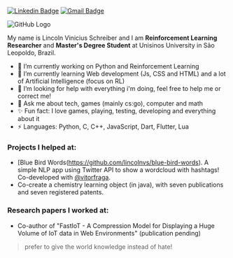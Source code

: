 [![Linkedin Badge](https://img.shields.io/badge/-lincolnvs-063f5b?style=flat-square&logo=Linkedin&logoColor=white&link=https://www.linkedin.com/in/lincolnvs/)](https://www.linkedin.com/in/lincolnvs/)
[![Gmail Badge](https://img.shields.io/badge/-lincolnschreiber@gmail.com-c14438?style=flat-square&logo=Gmail&logoColor=white&link=mailto:lincolnschreiber@gmail.com)](mailto:lincolnschreiber@gmail.com)

![GitHub Logo](https://raw.githubusercontent.com/godcrampy/godcrampy/master/hello.gif)

My name is Lincoln Vinicius Schreiber and I am **Reinforcement Learning Researcher** and **Master's Degree Student** at Unisinos University in São Leopoldo, Brazil.

- 🔭 I’m currently working on Python and Reinforcement Learning
- 🌱 I’m currently learning Web development (Js, CSS and HTML) and a lot of Artificial Intelligence (focus on RL)
- 🤔 I’m looking for help with everything i'm doing, feel free to help me or correct me!
- 💬 Ask me about tech, games (mainly cs:go), computer and math
- ✨ Fun fact: I love games, playing, testing, developing and everything about it
- ⚡ Languages: Python, C, C++, JavaScript, Dart, Flutter, Lua

### Projects I helped at:
- [Blue Bird Words(https://github.com/lincolnvs/blue-bird-words). A simple NLP app using Twitter API to show a wordcloud with hashtags! Co-developed with [@vitorfraga](https://github.com/vitorfraga).
- Co-create a chemistry learning object (in java), with seven publications and seven registered patents.

### Research papers I worked at:
- Co-author of "FastIoT - A Compression Model for Displaying a Huge Volume of IoT data in Web Environments" (publication pending)

> prefer to give the world knowledge instead of hate!
